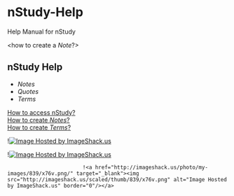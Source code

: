 nStudy-Help
===========

Help Manual for nStudy 


<how to create a _Note_?> 
## nStudy Help  
+ _Notes_
+ _Quotes_
+ _Terms_

[How to access nStudy?](www.GitHub.com)  
[How to create _Notes_?](www.GitHub.com)  
[How to create _Terms_?](www.GitHub.com)  

!<a href="http://imageshack.us/photo/my-images/829/20q.gif/" target="_blank"><img src="http://imageshack.us/scaled/thumb/829/20q.gif" alt="Image Hosted by ImageShack.us" border="0"/></a>

!<a href="http://imageshack.us/photo/my-images/839/x76v.png/" target="_blank"><img src="http://imageshack.us/scaled/thumb/839/x76v.png" alt="Image Hosted by ImageShack.us" border="0"/></a>


                            !<a href="http://imageshack.us/photo/my-images/839/x76v.png/" target="_blank"><img src="http://imageshack.us/scaled/thumb/839/x76v.png" alt="Image Hosted by ImageShack.us" border="0"/></a>
